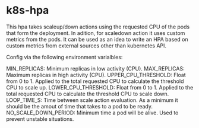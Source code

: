 # k8s-hpa

This hpa takes scaleup/down actions using the requested CPU of the pods that form the deployment. 
In adition, for scaledown action it uses custom metrics from the pods. It can be used as an idea to write an HPA based on custom metrics from external sources other than kubernetes API.

Config via the following environment varialbles: 

MIN_REPLICAS: Minimum replicas in low activity (CPU).
MAX_REPLICAS: Maximum replicas in high activity (CPU).
UPPER_CPU_THRESHOLD: Float from 0 to 1. Applied to the total requested CPU to calculate the threshold CPU to scale up.
LOWER_CPU_THRESHOLD: Float from 0 to 1. Applied to the total requested CPU to calculate the threshold CPU to scale down.
LOOP_TIME_S: Time between scale action evaluation. As a minimum it should be the amout of time that takes to a pod to be ready.
NO_SCALE_DOWN_PERIOD: Minimum time a pod will be alive. Used to prevent unstable situations.
